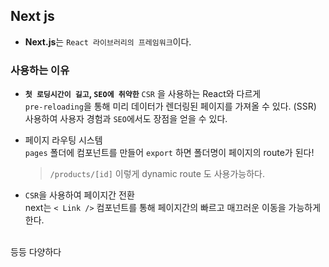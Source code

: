 ## Next js

- **Next.js**는 `React 라이브러리의 프레임워크`이다.

### 사용하는 이유

- **`첫 로딩시간이 길고`, `SEO에 취약한`** `CSR` 을 사용하는 React와 다르게  
  `pre-reloading`을 통해 미리 데이터가 렌더링된 페이지를 가져올 수 있다. (SSR) 사용하여 사용자 경험과 `SEO`에서도 장점을 얻을 수 있다.

- 페이지 라우팅 시스템  
  `pages` 폴더에 컴포넌트를 만들어 `export` 하면 폴더명이 페이지의 route가 된다!

  > `/products/[id]` 이렇게 dynamic route 도 사용가능하다.

- `CSR`을 사용하여 페이지간 전환  
  next는 `< Link />` 컴포넌트를 통해 페이지간의 빠르고 매끄러운 이동을 가능하게 한다.

<br />
등등 다양하다
